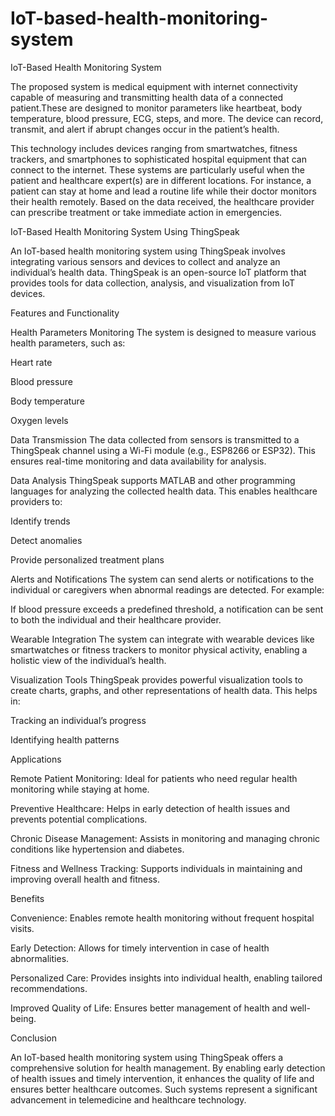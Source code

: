 # IoT-based-health-monitoring-system



IoT-Based Health Monitoring System


The proposed system is medical equipment with internet connectivity capable of measuring and transmitting health data of a connected patient.These are designed to monitor parameters like heartbeat, body temperature, blood pressure, ECG, steps, and more. The device can record, transmit, and alert if abrupt changes occur in the patient’s health.

This technology includes devices ranging from smartwatches, fitness trackers, and smartphones to sophisticated hospital equipment that can connect to the internet. These systems are particularly useful when the patient and healthcare expert(s) are in different locations. For instance, a patient can stay at home and lead a routine life while their doctor monitors their health remotely. Based on the data received, the healthcare provider can prescribe treatment or take immediate action in emergencies.

IoT-Based Health Monitoring System Using ThingSpeak

An IoT-based health monitoring system using ThingSpeak involves integrating various sensors and devices to collect and analyze an individual’s health data. ThingSpeak is an open-source IoT platform that provides tools for data collection, analysis, and visualization from IoT devices.

Features and Functionality

Health Parameters Monitoring
The system is designed to measure various health parameters, such as:

Heart rate

Blood pressure

Body temperature

Oxygen levels

Data Transmission
The data collected from sensors is transmitted to a ThingSpeak channel using a Wi-Fi module (e.g., ESP8266 or ESP32). This ensures real-time monitoring and data availability for analysis.

Data Analysis
ThingSpeak supports MATLAB and other programming languages for analyzing the collected health data. This enables healthcare providers to:

Identify trends

Detect anomalies

Provide personalized treatment plans

Alerts and Notifications
The system can send alerts or notifications to the individual or caregivers when abnormal readings are detected. For example:

If blood pressure exceeds a predefined threshold, a notification can be sent to both the individual and their healthcare provider.

Wearable Integration
The system can integrate with wearable devices like smartwatches or fitness trackers to monitor physical activity, enabling a holistic view of the individual’s health.

Visualization Tools
ThingSpeak provides powerful visualization tools to create charts, graphs, and other representations of health data. This helps in:

Tracking an individual’s progress

Identifying health patterns

Applications

Remote Patient Monitoring: Ideal for patients who need regular health monitoring while staying at home.

Preventive Healthcare: Helps in early detection of health issues and prevents potential complications.

Chronic Disease Management: Assists in monitoring and managing chronic conditions like hypertension and diabetes.

Fitness and Wellness Tracking: Supports individuals in maintaining and improving overall health and fitness.

Benefits

Convenience: Enables remote health monitoring without frequent hospital visits.

Early Detection: Allows for timely intervention in case of health abnormalities.

Personalized Care: Provides insights into individual health, enabling tailored recommendations.

Improved Quality of Life: Ensures better management of health and well-being.

Conclusion

An IoT-based health monitoring system using ThingSpeak offers a comprehensive solution for health management. By enabling early detection of health issues and timely intervention, it enhances the quality of life and ensures better healthcare outcomes. Such systems represent a significant advancement in telemedicine and healthcare technology.

